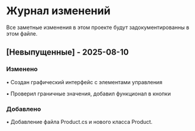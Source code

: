 # Журнал изменений

Все заметные изменения в этом проекте будут задокументированны в этом файле.

## [Невыпущенные] - 2025-08-10

### Изменено

•   Создан графический интерфейс с элементами управления

•   Проверил граничные значения, добавил функционал в кнопки
### Добавлено

•   Добавление файла Product.cs и нового класса Product.
